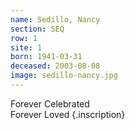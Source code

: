 ```yaml
---
name: Sedillo, Nancy
section: SEQ
row: 1
site: 1
born: 1941-03-31
deceased: 2003-08-08
image: sedillo-nancy.jpg
---
```


Forever Celebrated \
Forever Loved
{.inscription}

